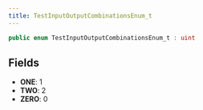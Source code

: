 ```yaml
---
title: TestInputOutputCombinationsEnum_t
---
```


```csharp
public enum TestInputOutputCombinationsEnum_t : uint
```

## Fields

- **ONE**: 1
- **TWO**: 2
- **ZERO**: 0

